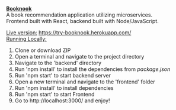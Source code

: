 <b><u>Booknook</u></b> \
A book recommendation application utilizing microservices. \
Frontend built with React, backend built with Node/JavaScript.

<u>Live version:</u> https://try-booknook.herokuapp.com/ \
<u>Running Locally:</u> 
<ol>

<li> Clone or download ZIP
<li> Open a terminal and navigate to the project directory
<li> Navigate to the 'backend' directory
<li> Run 'npm install' to install the dependencies from <i>package.json</i>
<li> Run 'npm start' to start backend server
<li> Open a new terminal and navigate to the 'frontend' folder
<li> Run 'npm install' to install dependencies
<li> Run 'npm start' to start Frontend
<li> Go to http://localhost:3000/ and enjoy!
</ol>